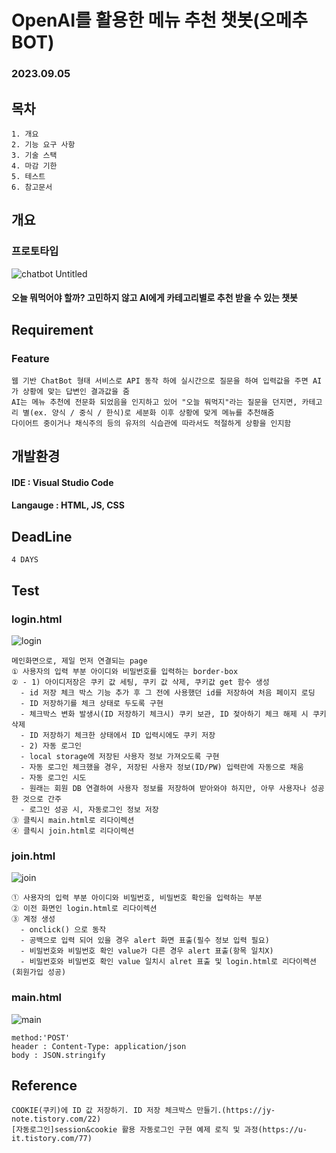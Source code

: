 # OpenAI를 활용한 메뉴 추천 챗봇(오메추 BOT)
### 2023.09.05

## 목차
```
1. 개요
2. 기능 요구 사항
3. 기술 스택
4. 마감 기한
5. 테스트
6. 참고문서
```

## 개요
### 프로토타입
![chatbot  Untitled](https://github.com/onehowon/ormi3/assets/81984723/d1419fd5-e7c1-4d1a-ad13-3588b66a9ef6)

#### 오늘 뭐먹어야 할까? 고민하지 않고 AI에게 카테고리별로 추천 받을 수 있는 챗봇

## Requirement
### Feature
```
웹 기반 ChatBot 형태 서비스로 API 동작 하에 실시간으로 질문을 하여 입력값을 주면 AI가 상황에 맞는 답변인 결과값을 줌
AI는 메뉴 추천에 전문화 되었음을 인지하고 있어 "오늘 뭐먹지"라는 질문을 던지면, 카테고리 별(ex. 양식 / 중식 / 한식)로 세분화 이후 상황에 맞게 메뉴를 추천해줌
다이어트 중이거나 채식주의 등의 유저의 식습관에 따라서도 적절하게 상황을 인지함
```

## 개발환경
#### IDE : Visual Studio Code
#### Langauge : HTML, JS, CSS


## DeadLine
```
4 DAYS
```

## Test
### login.html
![login](https://github.com/onehowon/ormi3/assets/81984723/b2f2e756-5704-4ddf-8be1-9cf0748f014f)
```
메인화면으로, 제일 먼저 연결되는 page
① 사용자의 입력 부분 아이디와 비밀번호를 입력하는 border-box
② - 1) 아이디저장은 쿠키 값 세팅, 쿠키 값 삭제, 쿠키값 get 함수 생성
  - id 저장 체크 박스 기능 추가 후 그 전에 사용했던 id를 저장하여 처음 페이지 로딩
  - ID 저장하기를 체크 상태로 두도록 구현
  - 체크박스 변화 발생시(ID 저장하기 체크시) 쿠키 보관, ID 젖아하기 체크 해제 시 쿠키 삭제
  - ID 저장하기 체크한 상태에서 ID 입력시에도 쿠키 저장
  - 2) 자동 로그인
  - local storage에 저장된 사용자 정보 가져오도록 구현
  - 자동 로그인 체크했을 경우, 저장된 사용자 정보(ID/PW) 입력란에 자동으로 채움
  - 자동 로그인 시도
  - 원래는 회원 DB 연결하여 사용자 정보를 저장하여 받아와야 하지만, 아무 사용자나 성공한 것으로 간주
  - 로그인 성공 시, 자동로그인 정보 저장
③ 클릭시 main.html로 리다이렉션
④ 클릭시 join.html로 리다이렉션
```
### join.html
![join](https://github.com/onehowon/ormi3/assets/81984723/a26297aa-609f-423f-b315-500be358c9e9)
```
① 사용자의 입력 부분 아이디와 비밀번호, 비밀번호 확인을 입력하는 부분
② 이전 화면인 login.html로 리다이렉션
③ 계정 생성
  - onclick() 으로 동작
  - 공백으로 입력 되어 있을 경우 alert 화면 표출(필수 정보 입력 필요)
  - 비밀번호와 비밀번호 확인 value가 다른 경우 alert 표출(항목 일치X)
  - 비밀번호와 비밀번호 확인 value 일치시 alret 표출 및 login.html로 리다이렉션(회원가입 성공)
```
### main.html
![main](https://github.com/onehowon/ormi3/assets/81984723/6c7a7dc1-57b1-4aa1-a835-ab77ec070b3a)

```
method:'POST'
header : Content-Type: application/json
body : JSON.stringify
```

## Reference
```
COOKIE(쿠키)에 ID 값 저장하기. ID 저장 체크박스 만들기.(https://jy-note.tistory.com/22)
[자동로그인]session&cookie 활용 자동로그인 구현 예제 로직 및 과정(https://u-it.tistory.com/77)
```
